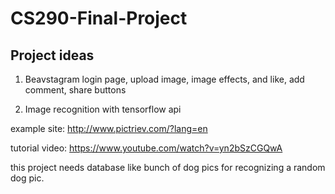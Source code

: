 # CS290-Final-Project


## Project ideas
1. Beavstagram
login page, upload image, image effects, and like, add comment, share buttons

2. Image recognition with tensorflow api

example site: http://www.pictriev.com/?lang=en

tutorial video: https://www.youtube.com/watch?v=yn2bSzCGQwA

this project needs database like bunch of dog pics for recognizing a random dog pic.
